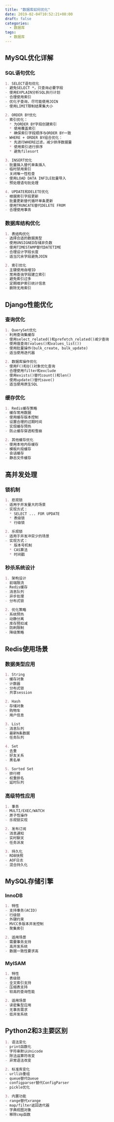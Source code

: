 ```yaml
---
title: "数据库如何优化"
date: 2019-02-04T10:52:21+08:00
draft: false
categories:
  - 数据库
tags:
  - 数据库
---
```

<!--more-->

## MySQL优化详解

### SQL语句优化
```markdown
1. SELECT语句优化
- 避免SELECT *，只查询必要字段
- 使用EXPLAIN分析SQL执行计划
- 合理使用索引
- 优化子查询，尽可能使用JOIN
- 使用LIMIT限制结果集大小

2. ORDER BY优化
- 索引优化：
  * 为ORDER BY字段创建索引
  * 使用覆盖索引
  * 确保索引字段顺序与ORDER BY一致
- WHERE + ORDER BY组合优化：
  * 先进行WHERE过滤，减少排序数据量
  * 使用索引进行排序
  * 避免filesort

3. INSERT优化
- 批量插入替代单条插入
- 临时禁用索引
- 关闭唯一性检查
- 使用LOAD DATA INFILE批量导入
- 预处理语句批处理

4. UPDATE和DELETE优化
- 根据索引字段更新
- 批量更新替代循环单条更新
- 使用TRUNCATE替代DELETE FROM
- 合理使用事务
```

### 数据库结构优化
```markdown
1. 表结构优化
- 选择合适的数据类型
- 使用UNSIGNED存储非负数
- 使用TIMESTAMP替代DATETIME
- 合理设计字段长度
- 适当冗余字段避免JOIN

2. 索引优化
- 主键使用自增ID
- 常用查询字段建立索引
- 避免索引过多
- 定期维护索引统计信息
- 删除无用索引
```

## Django性能优化

### 查询优化
```markdown
1. QuerySet优化
- 利用查询集缓存
- 使用select_related()和prefetch_related()减少查询
- 使用值查询(values()和values_list())
- 使用批量操作(bulk_create, bulk_update)
- 适当使用迭代器

2. 数据库操作优化
- 使用F()和Q()对象优化查询
- 合理使用filter和exclude
- 使用exists()替代count()和len()
- 使用update()替代save()
- 适当使用原生SQL
```

### 缓存优化
```markdown
1. Redis缓存策略
- 缓存常用数据
- 使用缓存版本控制
- 设置合理的过期时间
- 实现缓存预热
- 防止缓存穿透和雪崩

2. 其他缓存优化
- 使用本地内存缓存
- 模板片段缓存
- 会话缓存
- 静态文件缓存
```

## 高并发处理

### 锁机制
```markdown
1. 悲观锁
- 适用于并发量大的场景
- 实现方式：
  * SELECT ... FOR UPDATE
  * 表级锁
  * 行级锁

2. 乐观锁
- 适用于并发冲突少的场景
- 实现方式：
  * 版本号机制
  * CAS算法
  * 时间戳
```

### 秒杀系统设计
```markdown
1. 架构设计
- 前端限流
- Redis缓存
- 消息队列
- 异步处理
- 分布式锁

2. 优化策略
- 系统预热
- 动静分离
- 库存预扣减
- 防刷限制
- 降级策略
```

## Redis使用场景

### 数据类型应用
```markdown
1. String
- 缓存对象
- 计数器
- 分布式锁
- 共享session

2. Hash
- 存储对象
- 购物车
- 用户信息

3. List
- 消息队列
- 最新N条数据
- 任务队列

4. Set
- 去重
- 好友关系
- 黑名单

5. Sorted Set
- 排行榜
- 权重排名
- 延时队列
```

### 高级特性应用
```markdown
1. 事务
- MULTI/EXEC/WATCH
- 原子性操作
- 乐观锁实现

2. 发布订阅
- 消息通知
- 实时聊天
- 任务派发

3. 持久化
- RDB快照
- AOF日志
- 混合持久化
```

## MySQL存储引擎

### InnoDB
```markdown
1. 特性
- 支持事务(ACID)
- 行级锁
- 外键约束
- MVCC多版本并发控制
- 聚集索引

2. 适用场景
- 需要事务支持
- 高并发系统
- 数据一致性要求高
```

### MyISAM
```markdown
1. 特性
- 表级锁
- 全文索引支持
- 压缩表支持
- 较高的查询性能

2. 适用场景
- 读密集型应用
- 无事务需求
- 低并发系统
```

## Python2和3主要区别
```markdown
1. 语法变化
- print函数化
- 字符串默认Unicode
- 除法运算符改变
- 异常语法改变

2. 标准库变化
- urllib重组
- queue替代Queue
- configparser替代ConfigParser
- pickle优化

3. 内置功能
- range替代xrange
- map/filter返回迭代器
- 字典视图对象
- 移除cmp函数
```
